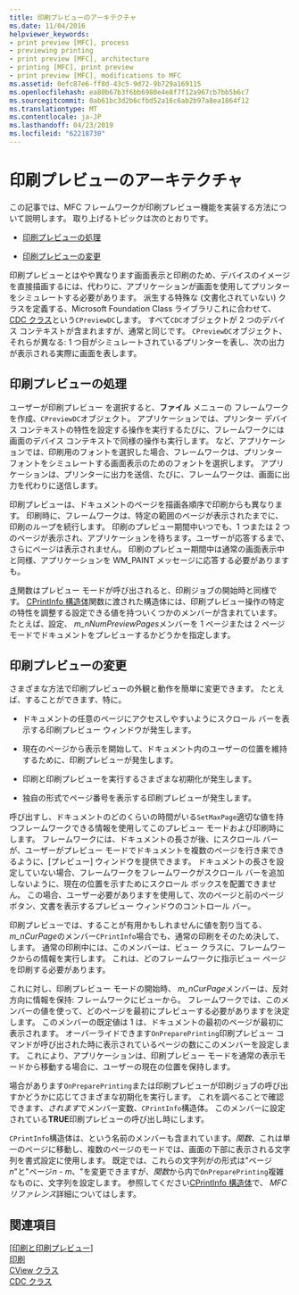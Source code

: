 ```yaml
---
title: 印刷プレビューのアーキテクチャ
ms.date: 11/04/2016
helpviewer_keywords:
- print preview [MFC], process
- previewing printing
- print preview [MFC], architecture
- printing [MFC], print preview
- print preview [MFC], modifications to MFC
ms.assetid: 0efc87e6-ff8d-43c5-9d72-9b729a169115
ms.openlocfilehash: ea80b67b3f6bb6980e4e8f7f12a967cb7bb5b6c7
ms.sourcegitcommit: 0ab61bc3d2b6cfbd52a16c6ab2b97a8ea1864f12
ms.translationtype: MT
ms.contentlocale: ja-JP
ms.lasthandoff: 04/23/2019
ms.locfileid: "62218730"
---
```

# <a name="print-preview-architecture"></a>印刷プレビューのアーキテクチャ

この記事では、MFC フレームワークが印刷プレビュー機能を実装する方法について説明します。 取り上げるトピックは次のとおりです。

- [印刷プレビューの処理](#_core_the_print_preview_process)

- [印刷プレビューの変更](#_core_modifying_print_preview)

印刷プレビューとはやや異なります画面表示と印刷のため、デバイスのイメージを直接描画するには、代わりに、アプリケーションが画面を使用してプリンターをシミュレートする必要があります。 派生する特殊な (文書化されていない) クラスを定義する、Microsoft Foundation Class ライブラリこれに合わせて、 [CDC クラス](../mfc/reference/cdc-class.md)という`CPreviewDC`します。 すべて`CDC`オブジェクトが 2 つのデバイス コンテキストが含まれますが、通常と同じです。 `CPreviewDC`オブジェクト、それらが異なる: 1 つ目がシミュレートされているプリンターを表し、次の出力が表示される実際に画面を表します。

##  <a name="_core_the_print_preview_process"></a> 印刷プレビューの処理

ユーザーが印刷プレビュー を選択すると、**ファイル** メニューの フレームワークを作成、`CPreviewDC`オブジェクト。 アプリケーションでは、プリンター デバイス コンテキストの特性を設定する操作を実行するたびに、フレームワークには画面のデバイス コンテキストで同様の操作も実行します。 など、アプリケーションでは、印刷用のフォントを選択した場合、フレームワークは、プリンター フォントをシミュレートする画面表示のためのフォントを選択します。 アプリケーションは、プリンターに出力を送信、たびに、フレームワークは、画面に出力を代わりに送信します。

印刷プレビューは、ドキュメントのページを描画各順序で印刷からも異なります。 印刷時に、フレームワークは、特定の範囲のページが表示されたまでに、印刷のループを続行します。 印刷のプレビュー期間中いつでも、1 つまたは 2 つのページが表示され、アプリケーションを待ちます。ユーザーが応答するまで、さらにページは表示されません。 印刷のプレビュー期間中は通常の画面表示中と同様、アプリケーションを WM_PAINT メッセージに応答する必要がありますも。

[き](../mfc/reference/cview-class.md#onprepareprinting)関数はプレビュー モードが呼び出されると、印刷ジョブの開始時と同様です。 [CPrintInfo 構造体](../mfc/reference/cprintinfo-structure.md)関数に渡された構造体には、印刷プレビュー操作の特定の特性を調整する設定できる値を持ついくつかのメンバーが含まれています。 たとえば、設定、 *m_nNumPreviewPages*メンバーを 1 ページまたは 2 ページ モードでドキュメントをプレビューするかどうかを指定します。

##  <a name="_core_modifying_print_preview"></a> 印刷プレビューの変更

さまざまな方法で印刷プレビューの外観と動作を簡単に変更できます。 たとえば、することができます、特に。

- ドキュメントの任意のページにアクセスしやすいようにスクロール バーを表示する印刷プレビュー ウィンドウが発生します。

- 現在のページから表示を開始して、ドキュメント内のユーザーの位置を維持するために、印刷プレビューが発生します。

- 印刷と印刷プレビューを実行するさまざまな初期化が発生します。

- 独自の形式でページ番号を表示する印刷プレビューが発生します。

呼び出すし、ドキュメントのどのくらいの時間がいる`SetMaxPage`適切な値を持つフレームワークできる情報を使用してこのプレビュー モードおよび印刷時にします。 フレームワークには、ドキュメントの長さが後、にスクロール バーが、ユーザーがプレビュー モードでドキュメントを複数のページを行き来できるように、[プレビュー] ウィンドウを提供できます。 ドキュメントの長さを設定していない場合、フレームワークをフレームワークがスクロール バーを追加しないように、現在の位置を示すためにスクロール ボックスを配置できません。 この場合、ユーザー必要がありますを使用して、次のページと前のページ ボタン、文書を表示するプレビュー ウィンドウのコントロール バー。

印刷プレビューでは、することが有用かもしれませんに値を割り当てる、 *m_nCurPage*のメンバー`CPrintInfo`場合でも、通常の印刷をそのため決して、します。 通常の印刷中には、このメンバーは、ビュー クラスに、フレームワークからの情報を実行します。 これは、どのフレームワークに指示ビュー ページを印刷する必要があります。

これに対し、印刷プレビュー モードの開始時、 *m_nCurPage*メンバーは、反対方向に情報を保持: フレームワークにビューから。 フレームワークでは、このメンバーの値を使って、どのページを最初にプレビューする必要がありますを決定します。 このメンバーの既定値は 1 は、ドキュメントの最初のページが最初に表示されます。 オーバーライドできます`OnPreparePrinting`印刷プレビュー コマンドが呼び出された時に表示されているページの数にこのメンバーを設定します。 これにより、アプリケーションは、印刷プレビュー モードを通常の表示モードから移動する場合に、ユーザーの現在の位置を保持します。

場合があります`OnPreparePrinting`または印刷プレビューが印刷ジョブの呼び出すかどうかに応じてさまざまな初期化を実行します。 これを調べることで確認できます、*されます*でメンバー変数、`CPrintInfo`構造体。 このメンバーに設定されている**TRUE**印刷プレビューの呼び出し時にします。

`CPrintInfo`構造体は、という名前のメンバーも含まれています。*関数*、これは単一のページに移動し、複数のページのモードでは、画面の下部に表示される文字列を書式設定に使用します。 既定では、これらの文字列がの形式は"ページ*n*"と"ページ*n* - *m*、"を変更できますが、*関数*から内で`OnPreparePrinting`複雑なものに、文字列を設定します。 参照してください[CPrintInfo 構造体](../mfc/reference/cprintinfo-structure.md)で、 *MFC リファレンス*詳細についてはします。

## <a name="see-also"></a>関連項目

[[印刷と印刷プレビュー]](../mfc/printing-and-print-preview.md)<br/>
[印刷](../mfc/printing.md)<br/>
[CView クラス](../mfc/reference/cview-class.md)<br/>
[CDC クラス](../mfc/reference/cdc-class.md)

